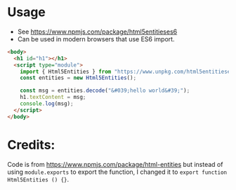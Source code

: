 # Usage

- See https://www.npmjs.com/package/html5entitieses6
- Can be used in modern browsers that use ES6 import.

```html
<body>
  <h1 id="h1"></h1>
  <script type="module">
    import { Html5Entities } from "https://www.unpkg.com/html5entitieses6";
    const entities = new Html5Entities();

    const msg = entities.decode("&#039;hello world&#39;");
    h1.textContent = msg;
    console.log(msg);
  </script>
</body>
```

# Credits:

Code is from https://www.npmjs.com/package/html-entities but instead of using `module.exports` to export the function, I changed it to `export function Html5Entities () {}`.
